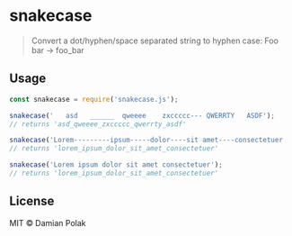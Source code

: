 # snakecase
> Convert a dot/hyphen/space separated string to hyphen case: Foo bar → foo_bar

## Usage
```js
const snakecase = require('snakecase.js');

snakecase('   asd   ______  qweeee    zxccccc--- QWERRTY   ASDF');
// returns 'asd_qweeee_zxccccc_qwerrty_asdf'

snakecase('Lorem---------ipsum-----dolor----sit amet----consectetuer   ');
// returns 'lorem_ipsum_dolor_sit_amet_consectetuer'

snakecase('Lorem ipsum dolor sit amet consectetuer');
// returns 'lorem_ipsum_dolor_sit_amet_consectetuer'

```

## License

MIT © Damian Polak
